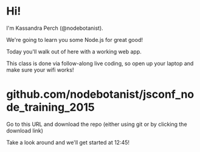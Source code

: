 # Hi!

I'm Kassandra Perch (@nodebotanist). 

We're going to learn you some Node.js for great good!

Today you'll walk out of here with a working web app.

This class is done via follow-along live coding, so open up your laptop and make sure your wifi works!

# github.com/nodebotanist/jsconf_node_training_2015

Go to this URL and download the repo (either using git or by clicking the download link)

Take a look around and we'll get started at 12:45!